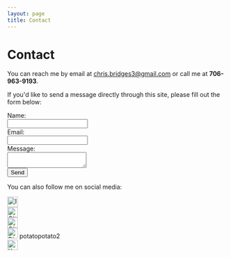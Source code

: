 ```yaml
---
layout: page
title: Contact
---
```


# Contact  

You can reach me by email at [chris.bridges3@gmail.com](mailto:chris.bridges3@gmail.com) or call me at **706-963-9193**.  

If you'd like to send a message directly through this site, please fill out the form below:  

<form action="mailto:chris.bridges3@gmail.com" method="post" enctype="text/plain">  
  <label for="name">Name:</label><br>  
  <input type="text" id="name" name="name"><br>  
  <label for="email">Email:</label><br>  
  <input type="email" id="email" name="email"><br>  
  <label for="message">Message:</label><br>  
  <textarea id="message" name="message"></textarea><br>  
  <input type="submit" value="Send">  
</form>  

You can also follow me on social media:  

<a href="https://instagram.com/chris.bridges.e"><img src="https://cdn.jsdelivr.net/npm/simple-icons@v5/icons/instagram.svg" alt="Instagram" style="width:24px;height:24px;"></a>  
<a href="https://github.com/jimbob6783"><img src="https://cdn.jsdelivr.net/npm/simple-icons@v5/icons/github.svg" alt="GitHub" style="width:24px;height:24px;"></a>  
<a href="https://github.com/christopherbridges1"><img src="https://cdn.jsdelivr.net/npm/simple-icons@v5/icons/github.svg" alt="GitHub" style="width:24px;height:24px;"></a>  
<span><img src="https://cdn.jsdelivr.net/npm/simple-icons@v5/icons/discord.svg" alt="Discord" style="width:24px;height:24px;"> potatopotato2</span>  
<a href="https://www.youtube.com/@ChrisBridges3"><img src="https://cdn.jsdelivr.net/npm/simple-icons@v5/icons/youtube.svg" alt="YouTube" style="width:24px;height:24px;"></a>
